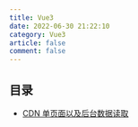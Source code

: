 ```yaml
---
title: Vue3
date: 2022-06-30 21:22:10
category: Vue3
article: false
comment: false
---
```


## 目录

-   [CDN 单页面以及后台数据读取](cdn-page.md)
